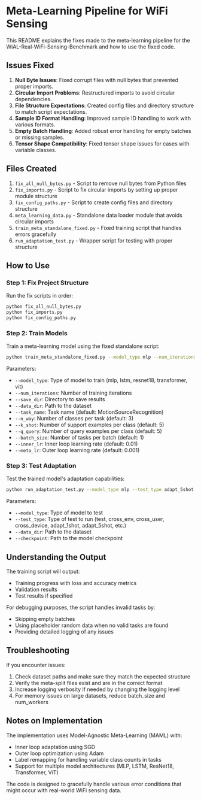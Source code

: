 # Meta-Learning Pipeline for WiFi Sensing

This README explains the fixes made to the meta-learning pipeline for the WiAL-Real-WiFi-Sensing-Benchmark and how to use the fixed code.

## Issues Fixed

1. **Null Byte Issues**: Fixed corrupt files with null bytes that prevented proper imports.
2. **Circular Import Problems**: Restructured imports to avoid circular dependencies.
3. **File Structure Expectations**: Created config files and directory structure to match script expectations.
4. **Sample ID Format Handling**: Improved sample ID handling to work with various formats.
5. **Empty Batch Handling**: Added robust error handling for empty batches or missing samples.
6. **Tensor Shape Compatibility**: Fixed tensor shape issues for cases with variable classes.

## Files Created

1. `fix_all_null_bytes.py` - Script to remove null bytes from Python files
2. `fix_imports.py` - Script to fix circular imports by setting up proper module structure
3. `fix_config_paths.py` - Script to create config files and directory structure
4. `meta_learning_data.py` - Standalone data loader module that avoids circular imports
5. `train_meta_standalone_fixed.py` - Fixed training script that handles errors gracefully
6. `run_adaptation_test.py` - Wrapper script for testing with proper structure

## How to Use

### Step 1: Fix Project Structure

Run the fix scripts in order:

```bash
python fix_all_null_bytes.py
python fix_imports.py
python fix_config_paths.py
```

### Step 2: Train Models

Train a meta-learning model using the fixed standalone script:

```bash
python train_meta_standalone_fixed.py --model_type mlp --num_iterations 5000 --save_dir results/meta_standalone --data_dir wifi_benchmark_dataset --task_name MotionSourceRecognition
```

Parameters:
- `--model_type`: Type of model to train (mlp, lstm, resnet18, transformer, vit)
- `--num_iterations`: Number of training iterations
- `--save_dir`: Directory to save results
- `--data_dir`: Path to the dataset
- `--task_name`: Task name (default: MotionSourceRecognition)
- `--n_way`: Number of classes per task (default: 3)
- `--k_shot`: Number of support examples per class (default: 5)
- `--q_query`: Number of query examples per class (default: 5)
- `--batch_size`: Number of tasks per batch (default: 1)
- `--inner_lr`: Inner loop learning rate (default: 0.01)
- `--meta_lr`: Outer loop learning rate (default: 0.001)

### Step 3: Test Adaptation

Test the trained model's adaptation capabilities:

```bash
python run_adaptation_test.py --model_type mlp --test_type adapt_5shot --data_dir wifi_benchmark_dataset --checkpoint results/meta_standalone/best_model.pth
```

Parameters:
- `--model_type`: Type of model to test
- `--test_type`: Type of test to run (test, cross_env, cross_user, cross_device, adapt_1shot, adapt_5shot, etc.)
- `--data_dir`: Path to the dataset
- `--checkpoint`: Path to the model checkpoint

## Understanding the Output

The training script will output:
- Training progress with loss and accuracy metrics
- Validation results
- Test results if specified

For debugging purposes, the script handles invalid tasks by:
- Skipping empty batches
- Using placeholder random data when no valid tasks are found
- Providing detailed logging of any issues

## Troubleshooting

If you encounter issues:
1. Check dataset paths and make sure they match the expected structure
2. Verify the meta-split files exist and are in the correct format
3. Increase logging verbosity if needed by changing the logging level
4. For memory issues on large datasets, reduce batch_size and num_workers

## Notes on Implementation

The implementation uses Model-Agnostic Meta-Learning (MAML) with:
- Inner loop adaptation using SGD
- Outer loop optimization using Adam
- Label remapping for handling variable class counts in tasks
- Support for multiple model architectures (MLP, LSTM, ResNet18, Transformer, ViT)

The code is designed to gracefully handle various error conditions that might occur with real-world WiFi sensing data. 